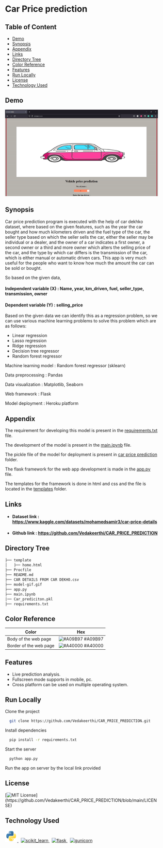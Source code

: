 # Car Price prediction

## Table of Content
  * [Demo](#demo)
  * [Synopsis](#synopsis)
  * [Appendix](#appendix)
  * [Links](#links)
  * [Directory Tree](#directory_tree)
  * [Color Reference](#color_reference)
  * [Features](#features)
  * [Run Locally](#run_locally)
  * [License](#license)
  * [Technology Used](#technology_used)

## Demo

![](model-gif.gif)

## Synopsis

Car price prediction program is executed with the help of car dekhko dataset, where based on the given features, such as the year the car bought and how much kilometers driven and the fuel type of the car, the seller type based on which the seller sells the car, either the seller may be individual or a dealer, and the owner of a car indicates a first owner, a second owner or a third and more owner which alters the selling price of the car, and the type by which car differs is the transmission of the car, which is either manual or automatic driven cars. This app is very much useful for the people who want to know how much the amount the car can be sold or bought.

So based on the given data, 
#### Independent variable (X) : Name, year, km_driven, fuel, seller_type, transmission, owner
#### Dependent variable (Y) : selling_price

Based on the given data we can identify this as a regression problem, so we can use various machine learning problems to solve this problem which are as follows:
* Linear regression
* Lasso regression
* Ridge regression
* Decision tree regressor
* Random forest regressor

Machine learning model  : Random forest regressor (sklearn)

Data preprocessing      : Pandas 

Data visualization      : Matplotlib, Seaborn

Web framework           : Flask

Model deployment        : Heroku platform


## Appendix

The requirement for developing this model is present in the [requirements.txt](https://github.com/Vedakeerthi/CAR_PRICE_PREDICTION/blob/main/requirements.txt) file.

The development of the model is present in the [main.ipynb](https://github.com/Vedakeerthi/CAR_PRICE_PREDICTION/blob/main/main.ipynb) file.

The pickle file of the model for deployment is present in [car price prediction](https://github.com/Vedakeerthi/CAR_PRICE_PREDICTION/blob/main/Car_prediction.zip) folder.

The flask framework for the web app development is made in the [app.py](https://github.com/Vedakeerthi/CAR_PRICE_PREDICTION/blob/main/app.py) file.

The templates for the framework is done in html and css and the file is located in the [templates](https://github.com/Vedakeerthi/CAR_PRICE_PREDICTION/tree/main/templates) folder.

## Links

 - #### Dataset link : https://www.kaggle.com/datasets/mohamedsamir3/car-price-details
 - #### Github link  : https://github.com/Vedakeerthi/CAR_PRICE_PREDICTION
 
## Directory Tree <a name='directory_tree'></a>

```
├── template
│   ├── home.html
├── Procfile
├── README.md
├── CAR DETAILS FROM CAR DEKHO.csv
├── model-gif.gif
├── app.py
├── main.ipynb
|── Car_prediciton.pkl
├── requirements.txt
```
 
## Color Reference <a name='color_reference'></a>

| Color                  | Hex                                                                |
| -----------------      | ------------------------------------------------------------------ |
| Body of the web page   | ![#A09B97](https://via.placeholder.com/15/A09B97/A09B97.png) #A09B97 |
| Border of the web page | ![#A40000](https://via.placeholder.com/15/A40000/A40000.png) #A40000 |


## Features

- Live prediction analysis.
- Fullscreen mode supports in mobile, pc.
- Cross platform can be used on multiple operating system.


## Run Locally <a name='run_locally'></a>

Clone the project

```bash
  git clone https://github.com/Vedakeerthi/CAR_PRICE_PREDICTION.git
```

Install dependencies

```bash
  pip install -r requirements.txt
```

Start the server

```bash
  python app.py
```

Run the app on server by the local link provided


## License

[![MIT License](https://img.shields.io/apm/l/atomic-design-ui.svg?)](https://github.com/Vedakeerthi/CAR_PRICE_PREDICTION/blob/main/LICENSE)

## Technology Used <a name='technology_used'></a>

<a href="https://www.python.org" target="_blank" rel="noreferrer"> <img src="https://raw.githubusercontent.com/devicons/devicon/master/icons/python/python-original.svg" alt="python" width="40" height="40"/> </a> &nbsp;
<a href="https://scikit-learn.org/" target="_blank" rel="noreferrer"> <img src="https://upload.wikimedia.org/wikipedia/commons/0/05/Scikit_learn_logo_small.svg" alt="scikit_learn" width="40" height="40"/> </a> &nbsp;
<a href='https://flask.palletsprojects.com/en/2.1.x/' target="_blank" rel="noreferrer"><img src="https://www.vectorlogo.zone/logos/pocoo_flask/pocoo_flask-icon.svg" alt="flask" width="40" height="40"> </a> &nbsp;
<a href='https://gunicorn.org/' targe="_blank" rel="noreferrer"><img src="https://www.vectorlogo.zone/logos/gunicorn/gunicorn-ar21.svg" alt="gunicorn" width="60" height="40"></a> &nbsp;

